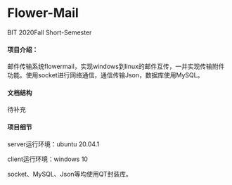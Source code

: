 # Flower-Mail

BIT 2020Fall Short-Semester

#### 项目介绍：

邮件传输系统flowermail，实现windows到linux的邮件互传，一并实现传输附件功能。使用socket进行网络通信，通信传输Json，数据库使用MySQL。

#### 文档结构

待补充



#### 项目细节
server运行环境：ubuntu 20.04.1

client运行环境：windows 10

socket、MySQL、Json等均使用QT封装库。



